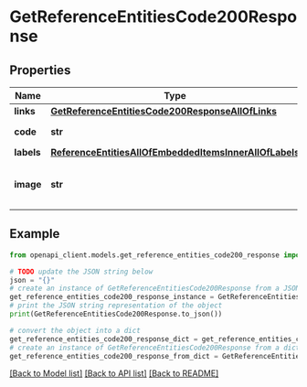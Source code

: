 # GetReferenceEntitiesCode200Response


## Properties

Name | Type | Description | Notes
------------ | ------------- | ------------- | -------------
**links** | [**GetReferenceEntitiesCode200ResponseAllOfLinks**](GetReferenceEntitiesCode200ResponseAllOfLinks.md) |  | [optional] 
**code** | **str** | Reference entity code | 
**labels** | [**ReferenceEntitiesAllOfEmbeddedItemsInnerAllOfLabels**](ReferenceEntitiesAllOfEmbeddedItemsInnerAllOfLabels.md) |  | [optional] 
**image** | **str** | Code of the reference entity image | [optional] [default to 'null']

## Example

```python
from openapi_client.models.get_reference_entities_code200_response import GetReferenceEntitiesCode200Response

# TODO update the JSON string below
json = "{}"
# create an instance of GetReferenceEntitiesCode200Response from a JSON string
get_reference_entities_code200_response_instance = GetReferenceEntitiesCode200Response.from_json(json)
# print the JSON string representation of the object
print(GetReferenceEntitiesCode200Response.to_json())

# convert the object into a dict
get_reference_entities_code200_response_dict = get_reference_entities_code200_response_instance.to_dict()
# create an instance of GetReferenceEntitiesCode200Response from a dict
get_reference_entities_code200_response_from_dict = GetReferenceEntitiesCode200Response.from_dict(get_reference_entities_code200_response_dict)
```
[[Back to Model list]](../README.md#documentation-for-models) [[Back to API list]](../README.md#documentation-for-api-endpoints) [[Back to README]](../README.md)


